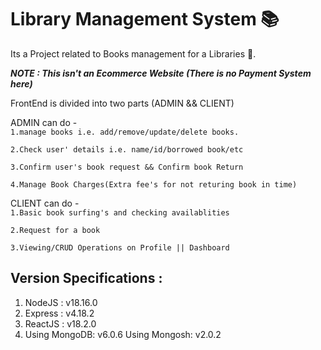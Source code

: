 # Library Management System 📚

Its a Project related to Books management for a Libraries 📜.

**_NOTE : This isn't an Ecommerce Website (There is no Payment System here)_**

FrontEnd is divided into two parts (ADMIN && CLIENT)

ADMIN can do -  
`1.manage books i.e. add/remove/update/delete books.`

`2.Check user' details i.e. name/id/borrowed book/etc`

`3.Confirm user's book request && Confirm book Return`

`4.Manage Book Charges(Extra fee's for not returing book in time)`

CLIENT can do -  
`1.Basic book surfing's and checking availablities`

`2.Request for a book`

`3.Viewing/CRUD Operations on Profile || Dashboard`

## Version Specifications :

1. NodeJS : v18.16.0
2. Express : v4.18.2
3. ReactJS : v18.2.0
4. Using MongoDB: v6.0.6
   Using Mongosh: v2.0.2

